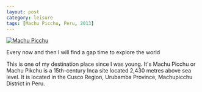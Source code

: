 ```yaml
---
layout: post
category: leisure
tags: [Machu Picchu, Peru, 2013]
---
```


<a href="https://fbcdn-sphotos-d-a.akamaihd.net/hphotos-ak-prn1/q71/s720x720/1524896_10202263238078480_1420031197_n.jpg" title="Machu Pichu"><img class="img-responsive" src="https://fbcdn-sphotos-d-a.akamaihd.net/hphotos-ak-prn1/q71/s720x720/1524896_10202263238078480_1420031197_n.jpg" alt="Machu Picchu"></a>

<p>Every now and then I will find a gap time to explore the world</p>

<p>
	This is one of my destination place since I was young. It's Machu Picchu or Machu Pikchu is a 15th-century Inca site located 2,430 metres above sea level. It is located in the Cusco Region, Urubamba Province, Machupicchu District in Peru. 
</p>

<!-- read more -->
